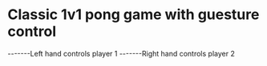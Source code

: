 # Classic 1v1 pong game with guesture control

-------Left hand controls player 1 
-------Right hand controls player 2
